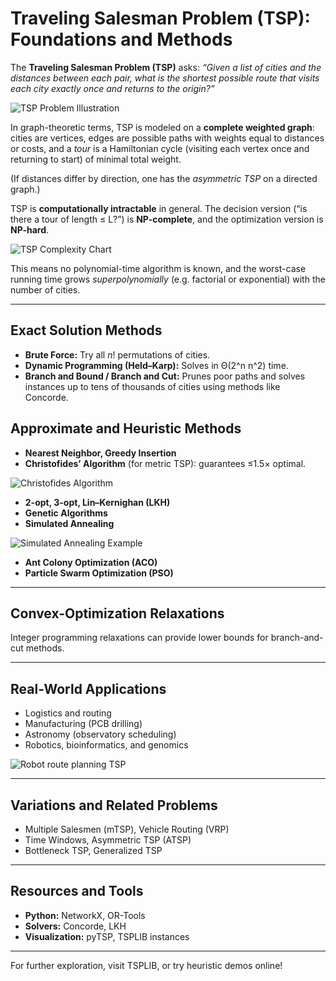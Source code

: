 # Traveling Salesman Problem (TSP): Foundations and Methods

The **Traveling Salesman Problem (TSP)** asks: _“Given a list of cities and the distances between each pair, what is the shortest possible route that visits each city exactly once and returns to the origin?”_

![TSP Problem Illustration](https://upload.wikimedia.org/wikipedia/commons/1/15/Euclidean_tsp.svg)

In graph-theoretic terms, TSP is modeled on a **complete weighted graph**: cities are vertices, edges are possible paths with weights equal to distances or costs, and a _tour_ is a Hamiltonian cycle (visiting each vertex once and returning to start) of minimal total weight.

(If distances differ by direction, one has the _asymmetric TSP_ on a directed graph.)

TSP is **computationally intractable** in general. The decision version (“is there a tour of length ≤ L?”) is **NP-complete**, and the optimization version is **NP-hard**.

![TSP Complexity Chart](https://upload.wikimedia.org/wikipedia/commons/e/e0/Tsp-approx.png)

This means no polynomial-time algorithm is known, and the worst-case running time grows _superpolynomially_ (e.g. factorial or exponential) with the number of cities.

---

## Exact Solution Methods

- **Brute Force:** Try all _n_! permutations of cities.
- **Dynamic Programming (Held–Karp):** Solves in Θ(2^n n^2) time.
- **Branch and Bound / Branch and Cut:** Prunes poor paths and solves instances up to tens of thousands of cities using methods like Concorde.

## Approximate and Heuristic Methods

- **Nearest Neighbor, Greedy Insertion**
- **Christofides’ Algorithm** (for metric TSP): guarantees ≤1.5× optimal.

![Christofides Algorithm](https://upload.wikimedia.org/wikipedia/commons/thumb/9/91/Christofides_algorithm.svg/2880px-Christofides_algorithm.svg.png)

- **2-opt, 3-opt, Lin–Kernighan (LKH)**
- **Genetic Algorithms**
- **Simulated Annealing**

![Simulated Annealing Example](https://upload.wikimedia.org/wikipedia/commons/7/72/Simulated_annealing.gif)

- **Ant Colony Optimization (ACO)**
- **Particle Swarm Optimization (PSO)**

---

## Convex-Optimization Relaxations

Integer programming relaxations can provide lower bounds for branch-and-cut methods.

---

## Real-World Applications

- Logistics and routing
- Manufacturing (PCB drilling)
- Astronomy (observatory scheduling)
- Robotics, bioinformatics, and genomics

![Robot route planning TSP](https://upload.wikimedia.org/wikipedia/commons/thumb/f/f5/TSP_LKH_route.svg/1024px-TSP_LKH_route.svg.png)

---

## Variations and Related Problems

- Multiple Salesmen (mTSP), Vehicle Routing (VRP)
- Time Windows, Asymmetric TSP (ATSP)
- Bottleneck TSP, Generalized TSP

---

## Resources and Tools

- **Python:** NetworkX, OR-Tools
- **Solvers:** Concorde, LKH
- **Visualization:** pyTSP, TSPLIB instances

---

For further exploration, visit TSPLIB, or try heuristic demos online!
